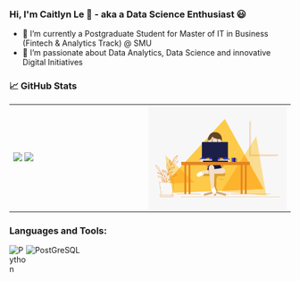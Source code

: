 ### Hi, I'm Caitlyn Le 👋 - aka a Data Science Enthusiast :smiley:

- 🔭 I’m currently a Postgraduate Student for Master of IT in Business (Fintech & Analytics Track) @ SMU
- 🌱 I’m passionate about Data Analytics, Data Science and innovative Digital Initiatives

### :chart_with_upwards_trend: GitHub Stats

<table>
<tr>
  <td width="48%">
    <img src="https://github-readme-stats.vercel.app/api?username=CaitlynRepo&show_icons=true&hide=contribs,issues&hide_border=true" />
    <img src="https://github-readme-stats.vercel.app/api/top-langs/?username=CaitlynRepo&layout=compact&show_icons=true&hide_border=true" />
  </td>
  <td width="52%"><img alt="gif" align="right" src="https://github.com/CaitlynRepo/CaitlynRepo/blob/main/d4tvukbt5mra37cvwklk.gif"/></td>
</tr>
<table>
  
### Languages and Tools:
  
<img align="left" alt="Python" width="30px" src="https://raw.githubusercontent.com/jmnote/z-icons/master/16x16/python.png" />
<img align="left" alt="PostGreSQL" width="110px" src="https://img.shields.io/badge/PostgreSQL-316192?style=for-the-badge&logo=postgresql&logoColor=white" />

  



